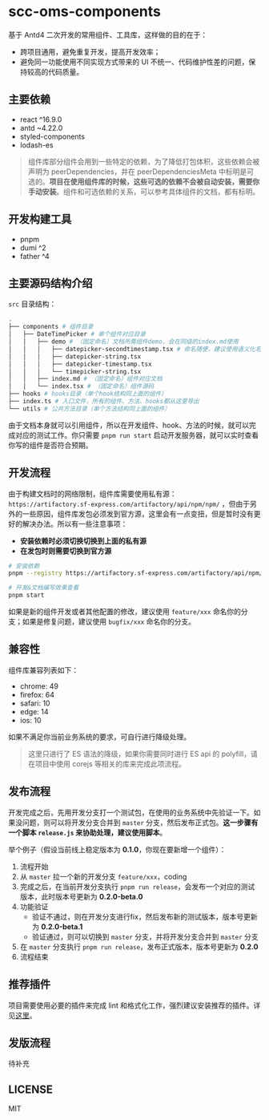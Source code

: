 # scc-oms-components

基于 Antd4 二次开发的常用组件、工具库，这样做的目的在于：

* 跨项目通用，避免重复开发，提高开发效率；
* 避免同一功能使用不同实现方式带来的 UI 不统一、代码维护性差的问题，保持较高的代码质量。

## 主要依赖

* react ^16.9.0
* antd ~4.22.0
* styled-components
* lodash-es

> 组件库部分组件会用到一些特定的依赖，为了降低打包体积，这些依赖会被声明为 peerDependencies，并在 peerDependenciesMeta 中标明是可选的。**项目在使用组件库的时候，这些可选的依赖不会被自动安装，需要你手动安装**。组件和可选依赖的关系，可以参考具体组件的文档，都有标明。

## 开发构建工具

* pnpm
* dumi ^2
* father ^4

## 主要源码结构介绍

`src` 目录结构：

```bash
.
├── components # 组件目录
│   ├── DateTimePicker # 单个组件对应目录
│   │   ├── demo # （固定命名）文档所需组件demo，会在同级的index.md使用
│   │   │   ├── datepicker-secondtimestamp.tsx # 命名随便，建议使用语义化名称
│   │   │   ├── datepicker-string.tsx
│   │   │   ├── datepicker-timestamp.tsx
│   │   │   └── timepicker-string.tsx
│   │   ├── index.md # （固定命名）组件对应文档
│   │   └── index.tsx # （固定命名）组件源码
├── hooks # hooks目录（单个hook结构同上面的组件）
├── index.ts # 入口文件，所有的组件、方法、hooks都从这里导出
└── utils # 公共方法目录（单个方法结构同上面的组件）
```

由于文档本身就可以引用组件，所以在开发组件、hook、方法的时候，就可以完成对应的测试工作。你只需要 `pnpm run start` 启动开发服务器，就可以实时查看你写的组件是否符合预期。

## 开发流程

由于构建文档时的网络限制，组件库需要使用私有源： `https://artifactory.sf-express.com/artifactory/api/npm/npm/` ，但由于另外的一些原因，组件库发包必须发到官方源，这里会有一点变扭，但是暂时没有更好的解决办法。所以有一些注意事项：

* **安装依赖时必须切换切换到上面的私有源**
* **在发包时则需要切换到官方源**

```bash
# 安装依赖
pnpm --registry https://artifactory.sf-express.com/artifactory/api/npm/npm/ install

# 开发&文档编写效果查看
pnpm start
```

如果是新的组件开发或者其他配置的修改，建议使用 `feature/xxx` 命名你的分支；如果是修复问题，建议使用 `bugfix/xxx` 命名你的分支。

## 兼容性

组件库兼容列表如下：

* chrome: 49
* firefox: 64
* safari: 10
* edge: 14
* ios: 10

如果不满足你当前业务系统的要求，可自行进行降级处理。

> 这里只进行了 ES 语法的降级，如果你需要同时进行 ES api 的 polyfill，请在项目中使用 corejs 等相关的库来完成此项流程。

## 发布流程

开发完成之后，先用开发分支打一个测试包，在使用的业务系统中先验证一下。如果没问题，则可以将开发分支合并到 `master` 分支，然后发布正式包。**这一步骤有一个脚本 `release.js` 来协助处理，建议使用脚本**。

举个例子（假设当前线上稳定版本为 **0.1.0**，你现在要新增一个组件）：

1. 流程开始
2. 从 `master` 拉一个新的开发分支 `feature/xxx`，coding
3. 完成之后，在当前开发分支执行 `pnpm run release`，会发布一个对应的测试版本，此时版本号更新为 **0.2.0-beta.0**
4. 功能验证
    - 验证不通过，则在开发分支进行fix，然后发布新的测试版本，版本号更新为 **0.2.0-beta.1**
    - 验证通过，则可以切换到 `master` 分支，并将开发分支合并到 `master` 分支
5. 在 `master` 分支执行 `pnpm run release`，发布正式版本，版本号更新为 **0.2.0**
6. 流程结束

## 推荐插件

项目需要使用必要的插件来完成 lint 和格式化工作，强烈建议安装推荐的插件。详见[这里](./.vscode/extensions.json)。

## 发版流程

待补充

## LICENSE

MIT
